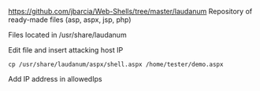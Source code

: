 https://github.com/jbarcia/Web-Shells/tree/master/laudanum
Repository of ready-made files (asp, aspx, jsp, php)

Files located in /usr/share/laudanum

Edit file and insert attacking host IP
```shell-session
cp /usr/share/laudanum/aspx/shell.aspx /home/tester/demo.aspx
```

Add IP address in allowedIps
